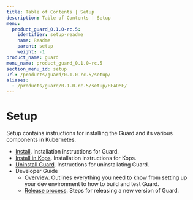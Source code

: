 ```yaml
---
title: Table of Contents | Setup
description: Table of Contents | Setup
menu:
  product_guard_0.1.0-rc.5:
    identifier: setup-readme
    name: Readme
    parent: setup
    weight: -1
product_name: guard
menu_name: product_guard_0.1.0-rc.5
section_menu_id: setup
url: /products/guard/0.1.0-rc.5/setup/
aliases:
  - /products/guard/0.1.0-rc.5/setup/README/
---
```


# Setup

Setup contains instructions for installing the Guard and its various components in Kubernetes.

- [Install](/docs/setup/install.md). Installation instructions for Guard.
- [Install in Kops](/docs/setup/install-kops.md). Installation instructions for Kops.
- [Uninstall Guard](/docs/setup/uninstall.md). Instructions for uninstallating Guard.
- Developer Guide
  - [Overview](/docs/setup/developer-guide/overview.md). Outlines everything you need to know from setting up your dev environment to how to build and test Guard.
  - [Release process](/docs/setup/developer-guide/release.md). Steps for releasing a new version of Guard.
